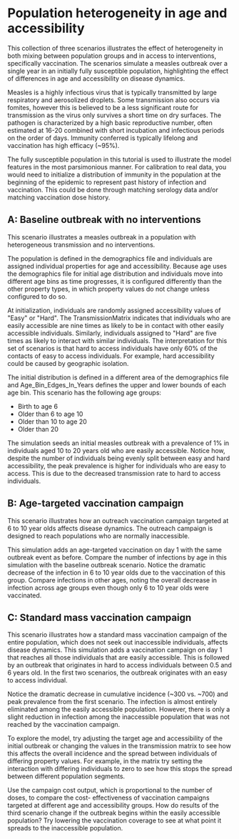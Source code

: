 # Population heterogeneity in age and accessibility

This collection of three scenarios illustrates the effect of heterogeneity in both mixing between
population groups and in access to interventions, specifically vaccination. The scenarios simulate a
measles outbreak over a single year in an initially fully susceptible population, highlighting the
effect of differences in age and accessibility on disease dynamics.

Measles is a highly infectious virus that is typically transmitted by large respiratory and
aerosolized droplets. Some transmission also occurs via fomites, however this is believed to be a
less significant route for transmission as the virus only survives a short time on dry surfaces. The
pathogen is characterized by a high basic reproductive number, often estimated at 16-20 combined
with short incubation and infectious periods on the order of days. Immunity conferred is typically
lifelong and vaccination has high efficacy (~95%).

The fully susceptible population in this tutorial is used to illustrate the model features in the
most parsimonious manner. For calibration to real data, you would need to initialize a distribution
of immunity in the population at the beginning of the epidemic to represent past history of
infection and vaccination. This could be done through matching serology data and/or matching
vaccination dose history.

## A: Baseline outbreak with no interventions

This scenario illustrates a measles outbreak in a population with heterogeneous transmission and
no interventions.

The population is defined in the demographics file and individuals are assigned individual
properties for age and accessibility. Because age uses the demographics file for initial age
distribution and individuals move into different age bins as time progresses, it is configured
differently than the other property types, in which property values do not change unless configured
to do so.

At initialization, individuals are randomly assigned accessibility values of "Easy" or "Hard". The
TransmissionMatrix indicates that individuals who are easily accessible are nine times as likely to
be in contact with other easily accessible individuals. Similarly, individuals assigned to "Hard"
are  five times as likely to interact with similar individuals. The interpretation for this set of
scenarios is that hard to access individuals have only 60% of the contacts of easy to access
individuals. For example, hard accessibility could be caused by geographic isolation.

The initial distribution is defined in a different area of the demographics file and
Age_Bin_Edges_In_Years defines the upper and lower bounds of each age bin. This scenario has the
following age groups:

- Birth to age 6
- Older than 6 to age 10
- Older than 10 to age 20
- Older than 20

The simulation seeds an initial measles outbreak with a prevalence of 1% in individuals aged 10 to
20 years old who are easily accessible. Notice how, despite the number of individuals being evenly
split between easy and hard accessibility, the peak prevalence is higher for individuals who are
easy to access. This is due to the decreased transmission rate to hard to access individuals.

## B: Age-targeted vaccination campaign

This scenario illustrates how an outreach vaccination campaign targeted at 6 to 10 year olds
affects disease dynamics. The outreach campaign is designed to reach populations who are normally
inaccessible.

This simulation adds an age-targeted vaccination on day 1 with the same outbreak event as before.
Compare the number of infections by age in this simulation with the baseline outbreak scenario.
Notice the dramatic decrease of the infection in 6 to 10 year olds due to the vaccination of this
group. Compare infections in other ages, noting the overall decrease in infection across age groups
even though only 6 to 10 year olds were vaccinated.

## C: Standard mass vaccination campaign

This scenario illustrates how a standard mass vaccination campaign of the entire population, which
does not seek out inaccessible individuals, affects disease dynamics. This simulation adds a
vaccination campaign on day 1 that reaches all those individuals that are easily accessible. This is
followed by an outbreak that originates in hard to access individuals between 0.5 and 6 years old.
In the first two scenarios, the outbreak originates with an easy to access individual.

Notice the dramatic decrease in cumulative incidence (~300 vs. ~700) and peak prevalence from the
first scenario. The infection is almost entirely eliminated among the easily accessible population.
However, there is only a slight reduction in infection among the inaccessible population that was
not reached by the vaccination campaign.

To explore the model, try adjusting the target age and accessibility of the initial outbreak or
changing the values in the transmission matrix to see how this affects the overall incidence and
the spread between individuals of differing property values. For example, in the matrix try setting
the interaction with differing individuals to zero to see how this stops the spread between
different population segments.

Use the campaign cost output, which is proportional to the number of doses, to compare the cost-
effectiveness of vaccination campaigns targeted at different age and accessibility groups.  How do
results of the third scenario change if the outbreak begins within the easily accessible population?
Try lowering the vaccination coverage to see at what point it spreads to the inaccessible
population.

